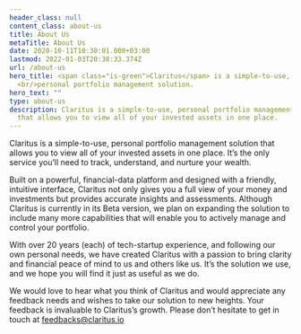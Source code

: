 ```yaml
---
header_class: null
content_class: about-us
title: About Us
metaTitle: About Us
date: 2020-10-11T10:30:01.000+03:00
lastmod: 2022-01-03T20:38:33.374Z
url: /about-us
hero_title: <span class="is-green">Claritus</span> is a simple-to-use,
  <br/>personal portfolio management solution.
hero_text: ""
type: about-us
description: Claritus is a simple-to-use, personal portfolio management solution
  that allows you to view all of your invested assets in one place.
---
```

Claritus is a simple-to-use, personal portfolio management solution that allows you to view all of your invested assets in one place. It’s the only service you’ll  need to track, understand, and nurture your wealth.

Built on a powerful, financial-data platform and designed with a friendly, intuitive interface, Claritus not only gives you a full view of your money and investments but provides accurate insights and assessments. Although Claritus is currently in its Beta version, we plan on expanding the solution to include many more capabilities that will enable you to actively manage and control your portfolio.

With over 20 years (each) of tech-startup experience, and following our own personal needs, we have created Claritus with a passion to bring clarity and financial peace of mind to us and others like us. It’s the solution we use, and we hope you will find it just as useful as we do.

We would love to hear what you think of Claritus and would appreciate any feedback  needs and wishes to take  our solution to new heights. Your feedback is invaluable to Claritus’s growth. Please don’t hesitate to get in touch at [feedbacks@claritus.io](mailto:feedbacks@claritus.io)